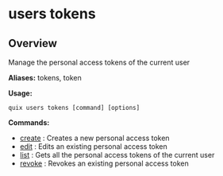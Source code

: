 # users tokens

## Overview

Manage the personal access tokens of the current user

**Aliases:** tokens, token

**Usage:**

```
quix users tokens [command] [options]
```

**Commands:**

- [create](create.md) : Creates a new personal access token
- [edit](edit.md) : Edits an existing personal access token
- [list](list.md) : Gets all the personal access tokens of the current user
- [revoke](revoke.md) : Revokes an existing personal access token

